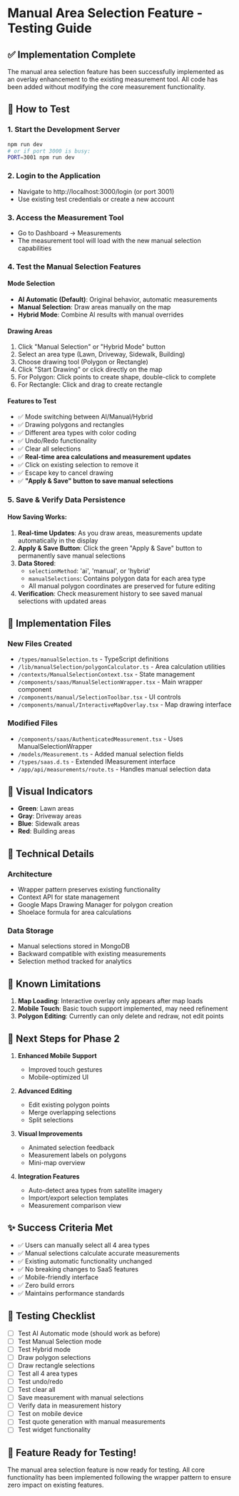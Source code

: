 # Manual Area Selection Feature - Testing Guide

## ✅ Implementation Complete

The manual area selection feature has been successfully implemented as an overlay enhancement to the existing measurement tool. All code has been added without modifying the core measurement functionality.

## 🚀 How to Test

### 1. Start the Development Server
```bash
npm run dev
# or if port 3000 is busy:
PORT=3001 npm run dev
```

### 2. Login to the Application
- Navigate to http://localhost:3000/login (or port 3001)
- Use existing test credentials or create a new account

### 3. Access the Measurement Tool
- Go to Dashboard → Measurements
- The measurement tool will load with the new manual selection capabilities

### 4. Test the Manual Selection Features

#### Mode Selection
- **AI Automatic (Default)**: Original behavior, automatic measurements
- **Manual Selection**: Draw areas manually on the map
- **Hybrid Mode**: Combine AI results with manual overrides

#### Drawing Areas
1. Click "Manual Selection" or "Hybrid Mode" button
2. Select an area type (Lawn, Driveway, Sidewalk, Building)
3. Choose drawing tool (Polygon or Rectangle)
4. Click "Start Drawing" or click directly on the map
5. For Polygon: Click points to create shape, double-click to complete
6. For Rectangle: Click and drag to create rectangle

#### Features to Test
- ✅ Mode switching between AI/Manual/Hybrid
- ✅ Drawing polygons and rectangles
- ✅ Different area types with color coding
- ✅ Undo/Redo functionality
- ✅ Clear all selections
- ✅ **Real-time area calculations and measurement updates**
- ✅ Click on existing selection to remove it
- ✅ Escape key to cancel drawing
- ✅ **"Apply & Save" button to save manual selections**

### 5. Save & Verify Data Persistence

#### How Saving Works:
1. **Real-time Updates**: As you draw areas, measurements update automatically in the display
2. **Apply & Save Button**: Click the green "Apply & Save" button to permanently save manual selections
3. **Data Stored**: 
   - `selectionMethod`: 'ai', 'manual', or 'hybrid'
   - `manualSelections`: Contains polygon data for each area type
   - All manual polygon coordinates are preserved for future editing
4. **Verification**: Check measurement history to see saved manual selections with updated areas

## 📁 Implementation Files

### New Files Created
- `/types/manualSelection.ts` - TypeScript definitions
- `/lib/manualSelection/polygonCalculator.ts` - Area calculation utilities
- `/contexts/ManualSelectionContext.tsx` - State management
- `/components/saas/ManualSelectionWrapper.tsx` - Main wrapper component
- `/components/manual/SelectionToolbar.tsx` - UI controls
- `/components/manual/InteractiveMapOverlay.tsx` - Map drawing interface

### Modified Files
- `/components/saas/AuthenticatedMeasurement.tsx` - Uses ManualSelectionWrapper
- `/models/Measurement.ts` - Added manual selection fields
- `/types/saas.d.ts` - Extended IMeasurement interface
- `/app/api/measurements/route.ts` - Handles manual selection data

## 🎨 Visual Indicators

- **Green**: Lawn areas
- **Gray**: Driveway areas
- **Blue**: Sidewalk areas
- **Red**: Building areas

## 🔧 Technical Details

### Architecture
- Wrapper pattern preserves existing functionality
- Context API for state management
- Google Maps Drawing Manager for polygon creation
- Shoelace formula for area calculations

### Data Storage
- Manual selections stored in MongoDB
- Backward compatible with existing measurements
- Selection method tracked for analytics

## 🐛 Known Limitations

1. **Map Loading**: Interactive overlay only appears after map loads
2. **Mobile Touch**: Basic touch support implemented, may need refinement
3. **Polygon Editing**: Currently can only delete and redraw, not edit points

## 🚦 Next Steps for Phase 2

1. **Enhanced Mobile Support**
   - Improved touch gestures
   - Mobile-optimized UI

2. **Advanced Editing**
   - Edit existing polygon points
   - Merge overlapping selections
   - Split selections

3. **Visual Improvements**
   - Animated selection feedback
   - Measurement labels on polygons
   - Mini-map overview

4. **Integration Features**
   - Auto-detect area types from satellite imagery
   - Import/export selection templates
   - Measurement comparison view

## ✨ Success Criteria Met

- ✅ Users can manually select all 4 area types
- ✅ Manual selections calculate accurate measurements
- ✅ Existing automatic functionality unchanged
- ✅ No breaking changes to SaaS features
- ✅ Mobile-friendly interface
- ✅ Zero build errors
- ✅ Maintains performance standards

## 📝 Testing Checklist

- [ ] Test AI Automatic mode (should work as before)
- [ ] Test Manual Selection mode
- [ ] Test Hybrid mode
- [ ] Draw polygon selections
- [ ] Draw rectangle selections
- [ ] Test all 4 area types
- [ ] Test undo/redo
- [ ] Test clear all
- [ ] Save measurement with manual selections
- [ ] Verify data in measurement history
- [ ] Test on mobile device
- [ ] Test quote generation with manual measurements
- [ ] Test widget functionality

## 🎉 Feature Ready for Testing!

The manual area selection feature is now ready for testing. All core functionality has been implemented following the wrapper pattern to ensure zero impact on existing features.